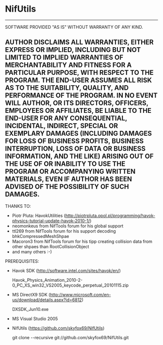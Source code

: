NifUtils
========

--------------------------------------------------------------------------------------------
SOFTWARE PROVIDED "AS IS" WITHOUT WARRANTY OF ANY KIND.

AUTHOR DISCLAIMS ALL WARRANTIES, EITHER EXPRESS OR IMPLIED, INCLUDING BUT NOT LIMITED
TO IMPLIED WARRANTIES OF MERCHANTABILITY AND FITNESS FOR A PARTICULAR PURPOSE, WITH
RESPECT TO THE PROGRAM. THE END-USER ASSUMES ALL RISK AS TO THE SUITABILITY, QUALITY,
AND PERFORMANCE OF THE PROGRAM. IN NO EVENT WILL AUTHOR, OR ITS DIRECTORS, OFFICERS,
EMPLOYEES OR AFFILIATES, BE LIABLE TO THE END-USER FOR ANY CONSEQUENTIAL, INCIDENTAL,
INDIRECT, SPECIAL OR EXEMPLARY DAMAGES (INCLUDING DAMAGES FOR LOSS OF BUSINESS PROFITS,
BUSINESS INTERRUPTION, LOSS OF DATA OR BUSINESS INFORMATION, AND THE LIKE) ARISING OUT
OF THE USE OF OR INABILITY TO USE THE PROGRAM OR ACCOMPANYING WRITTEN MATERIALS, EVEN
IF AUTHOR HAS BEEN ADVISED OF THE POSSIBILITY OF SUCH DAMAGES.
--------------------------------------------------------------------------------------------


THANKS TO:

- Piotr Pluta: HavokUtilities (http://piotrpluta.opol.pl/programming/havok-physics-tutorial-update-havok-2010-1/)
- neomonkeus from NifTools forum for his global support
- ttl269 from NifTools forum for his support decoding bhkCompressedMeshShpae
- Macoron3 from NifTools forum for his tipp creating collision data from other shpaes than RootCollisionObject
- and many others :-)


PREREQUISITES:

- Havok SDK (http://software.intel.com/sites/havok/en/)

  Havok_Physics_Animation_2010-2-0_PC_XS_win32_VS2005_keycode_perpetual_20101115.zip

- MS DirectX9 SDK (http://www.microsoft.com/en-us/download/details.aspx?id=6812)

  DXSDK_Jun10.exe

- MS Visual Studio 2005

- NifUtils (https://github.com/skyfox69/NifUtils)

  git clone --recursive git://github.com/skyfox69/NifUtils.git

